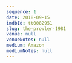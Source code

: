 ```yaml
---
sequence: 1
date: 2018-09-15
imdbId: tt0082951
slug: the-prowler-1981
venue: null
venueNotes: null
medium: Amazon
mediumNotes: null
---
```


